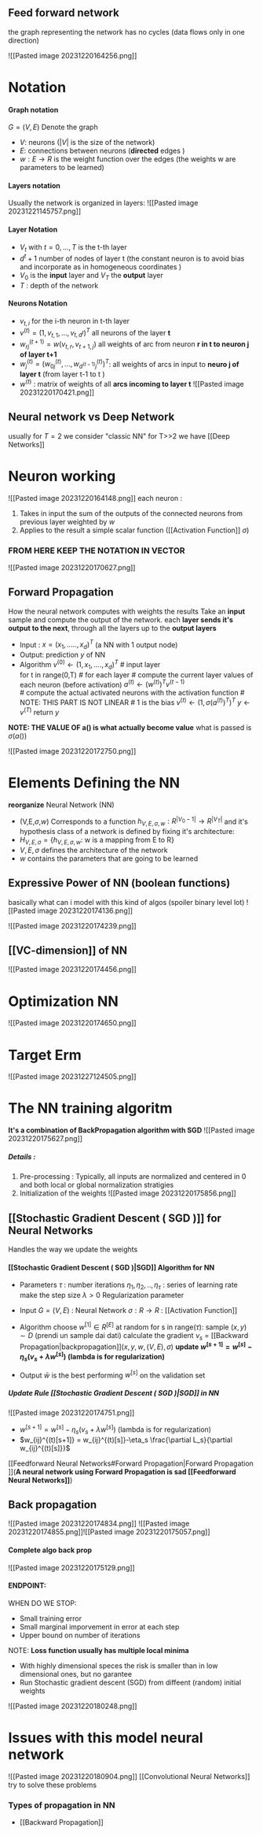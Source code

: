 ## Feed forward network 
the graph representing the network has no cycles (data flows only in one direction)

![[Pasted image 20231220164256.png]]
# Notation 
#### Graph notation
$G = (V,E)$ Denote the graph 
- $V$: neurons ($|V|$ is the size of the network)
- $E$: connections between neurons (**directed** edges )
- $w:E\rightarrow R$ is the weight function over the edges (the weights w are parameters to be learned)
#### Layers notation
Usually the network is organized in layers:
![[Pasted image 20231221145757.png]]
#### Layer Notation
- $V_t$ with $t = 0,...,T$ is the t-th layer
- $d^t+1$ number of nodes of layer t (the constant neuron is to avoid bias and incorporate as in homogeneous coordinates )
- $V_0$ is the **input** layer and $V_T$ the **output** layer 
- $T$ : depth of the network 
#### Neurons Notation
- $v_{t,i}$  for the i-th neuron in t-th layer 
- $v^{(t)}=(1,v_{t,1},...,v_{t,d^t})^T$  all neurons of the layer **t**
- $w_{rj}^{(t+1)}=w(v_{t,r},v_{t+1,j})$ all weights of arc from neuron **r in t to neuron j of layer t+1**
- $w_j^{(t)}=(w^{(t)}_{0j},...,w^{(t)}_{d^{(t-1)}j})^T$: all weights of arcs in input to **neuro j of layer t** (from layer t-1 to t )
- $w^{(t)}$ : matrix of weights of all **arcs incoming to layer t**
![[Pasted image 20231220170421.png]]
## Neural network vs Deep Network
usually for $T=2$ we consider "classic NN"
for T>>2 we have [[Deep Networks]]

# Neuron working 
![[Pasted image 20231220164148.png]]
each neuron : 
1. Takes in input the sum of the outputs of the connected neurons from previous layer weighted by $w$
2. Applies to the result a simple scalar function ([[Activation Function]] $\sigma$)
### FROM HERE KEEP THE NOTATION IN VECTOR
![[Pasted image 20231220170627.png]]

## Forward Propagation
How the neural network computes with weights the results
Take an **input** sample and compute the output of the network.
each **layer sends it's output to the next**, through all the layers up to the **output layers**

- Input :
	$x=(x_1,.....,x_d)^T$ (a NN with 1 output node)
- Output:
	prediction $y$ of NN
- Algorithm
	$v^{(0)}\leftarrow(1,x_1,....,x_d)^T$            # input layer	
	for t in range(0,T)                     # for each layer 
	    # compute the current layer values  of each neuron (before activation)
		$a^{(t)}\leftarrow(w^{(t)})^T v^{(t-1)}$	
		# compute the actual activated neurons with the activation function
		# NOTE: THIS PART IS NOT LINEAR 
		# 1 is the bias
		$v^{(t)}\leftarrow(1,\sigma(a^{(t)})^T)^T$
	$y\leftarrow v^{(T)}$
	return $y$

**NOTE:
THE VALUE OF a() is what actually become value**
what is passed is $\sigma(a())$

![[Pasted image 20231220172750.png]]




# Elements Defining the NN
**reorganize**
Neural Network (NN)
- (V,E,$\sigma$,$w$) Corresponds to a function $h_{V,E,\sigma,w}: R^{|V_0 -1|}\rightarrow  R^{|V_T|}$ and it's hypothesis class of a network is defined by fixing it's architecture:
- $H_{V,E,\sigma}= \{h_{V,E,\sigma,w}:$ w is a mapping from E to R$\}$
- $V,E,\sigma$ defines the architecture of the network 
- $w$ contains the parameters that are going to be learned

## Expressive Power of NN (boolean functions)
basically what can i model with this kind of algos (spoiler binary level lot)
![[Pasted image 20231220174136.png]]

![[Pasted image 20231220174239.png]]
## [[VC-dimension]] of NN
![[Pasted image 20231220174456.png]]
# Optimization NN

![[Pasted image 20231220174650.png]]
# Target Erm
![[Pasted image 20231227124505.png]]

# The NN training algoritm 
**It's a combination of BackPropagation algorithm with SGD**
![[Pasted image 20231220175627.png]]
##### Details :
1. Pre-processing : Typically, all inputs are normalized and centered in 0 and both local or global normalization stratigies
2. Initialization of the weights 
	![[Pasted image 20231220175856.png]]
## [[Stochastic Gradient Descent ( SGD )]] for Neural Networks
Handles the way we update the weights
#### [[Stochastic Gradient Descent ( SGD )|SGD]] Algorithm for NN
- Parameters
	$\tau$  : number iterations
	$\eta_1,\eta_2,..,\eta_{\tau}$ : series of learning rate make the step size
	$\lambda>0$ Regularization parameter
- Input 
	$G = (V,E)$ : Neural Network
	$\sigma:R\rightarrow R$ : [[Activation Function]]
	
- Algorithm 
	 choose $w^{[1]}\in R^{[E]}$ at random
	 for s in range($\tau$):
		 sample $(x,y) \sim D$ (prendi un sample dai dati)
		 calculate the gradient $\nu_s$ = [[Backward Propagation|backpropagation]]$(x,y,w,(V,E),\sigma)$
		 **update $w^{[s+1]} =w^{[s]}-\eta_s(v_s+\lambda w^{[s]})$ (lambda is for regularization)**
- Output
	 $\bar w$ is the best performing  $w^{[s]}$ on the validation set

##### Update Rule [[Stochastic Gradient Descent ( SGD )|SGD]] in NN
![[Pasted image 20231220174751.png]]

- $w^{[s+1]} =w^{[s]}-\eta_s(v_s+\lambda w^{[s]})$ (lambda is for regularization)
- $w_{ij}^{(t)[s+1]} = w_{ij}^{(t)[s]}-\eta_s \frac{\partial L_s}{\partial  w_{ij}^{(t)[s]}}$ 

 [[Feedforward Neural Networks#Forward Propagation|Forward Propagation ]](**A neural network using Forward Propagation is sad [[Feedforward Neural Networks]]**)
## Back propagation

![[Pasted image 20231220174834.png]]
![[Pasted image 20231220174855.png]]![[Pasted image 20231220175057.png]]

#### Complete algo back prop
![[Pasted image 20231220175129.png]]
#### ENDPOINT:
WHEN DO WE STOP:
- Small training error
- Small marginal imporvement in error at each step
- Upper bound on number of iterations

NOTE: **Loss function usually has multiple local minima**
- With highly dimensional speces the risk is smaller than in low dimensional ones, but no garantee
- Run Stochastic gradient descent (SGD) from diffeent (random) initial weights

![[Pasted image 20231220180248.png]]



# Issues with this model neural network
![[Pasted image 20231220180904.png]]
[[Convolutional Neural Networks]] try to solve these problems





### Types of propagation in NN 

- [[Backward Propagation]]
